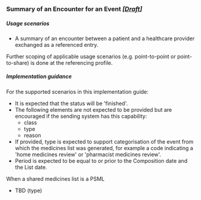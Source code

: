 ### Summary of an Encounter for an Event *[[Draft](http://hl7.org/fhir/stu3/valueset-publication-status.html)]*

##### Usage scenarios
* A summary of an encounter between a patient and a healthcare provider exchanged as a referenced entry.

Further scoping of applicable usage scenarios (e.g. point-to-point or point-to-share) is done at the referencing profile.


##### Implementation guidance

For the supported scenarios in this implementation guide:

* It is expected that the status will be 'finished'. 
* The following elements are not expected to be provided but are encouraged if the sending system has this capability:
  * class
  * type
  * reason
* If provided, type is expected to support categorisation of the event from which the medicines list was generated, for example a code indicating a 'home medicines review' or 'pharmacist medicines review'.
* Period is expected to be equal to or prior to the Composition date and the List date.

When a shared medicines list is a PSML

* TBD (type)


